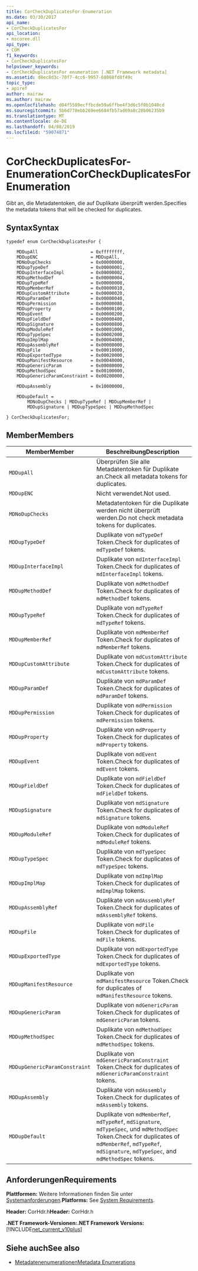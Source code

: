 ```yaml
---
title: CorCheckDuplicatesFor-Enumeration
ms.date: 03/30/2017
api_name:
- CorCheckDuplicatesFor
api_location:
- mscoree.dll
api_type:
- COM
f1_keywords:
- CorCheckDuplicatesFor
helpviewer_keywords:
- CorCheckDuplicatesFor enumeration [.NET Framework metadata]
ms.assetid: d8ec8d3c-70f7-4cc6-9957-68068fd8f49c
topic_type:
- apiref
author: mairaw
ms.author: mairaw
ms.openlocfilehash: d04f5589ecffbcde59a6ffbe4f3d6c5f0b1040cd
ms.sourcegitcommit: 5b6d778ebb269ee6684fb57ad69a8c28b06235b9
ms.translationtype: MT
ms.contentlocale: de-DE
ms.lasthandoff: 04/08/2019
ms.locfileid: "59074871"
---
```

# <a name="corcheckduplicatesfor-enumeration"></a><span data-ttu-id="6b248-102">CorCheckDuplicatesFor-Enumeration</span><span class="sxs-lookup"><span data-stu-id="6b248-102">CorCheckDuplicatesFor Enumeration</span></span>
<span data-ttu-id="6b248-103">Gibt an, die Metadatentoken, die auf Duplikate überprüft werden.</span><span class="sxs-lookup"><span data-stu-id="6b248-103">Specifies the metadata tokens that will be checked for duplicates.</span></span>  
  
## <a name="syntax"></a><span data-ttu-id="6b248-104">Syntax</span><span class="sxs-lookup"><span data-stu-id="6b248-104">Syntax</span></span>  
  
```  
typedef enum CorCheckDuplicatesFor {  
  
    MDDupAll                    = 0xffffffff,  
    MDDupENC                    = MDDupAll,  
    MDNoDupChecks               = 0x00000000,  
    MDDupTypeDef                = 0x00000001,  
    MDDupInterfaceImpl          = 0x00000002,  
    MDDupMethodDef              = 0x00000004,  
    MDDupTypeRef                = 0x00000008,  
    MDDupMemberRef              = 0x00000010,  
    MDDupCustomAttribute        = 0x00000020,  
    MDDupParamDef               = 0x00000040,  
    MDDupPermission             = 0x00000080,  
    MDDupProperty               = 0x00000100,  
    MDDupEvent                  = 0x00000200,  
    MDDupFieldDef               = 0x00000400,  
    MDDupSignature              = 0x00000800,  
    MDDupModuleRef              = 0x00001000,  
    MDDupTypeSpec               = 0x00002000,  
    MDDupImplMap                = 0x00004000,  
    MDDupAssemblyRef            = 0x00008000,  
    MDDupFile                   = 0x00010000,  
    MDDupExportedType           = 0x00020000,  
    MDDupManifestResource       = 0x00040000,  
    MDDupGenericParam           = 0x00080000,  
    MDDupMethodSpec             = 0x00100000,  
    MDDupGenericParamConstraint = 0x00200000,  
  
    MDDupAssembly               = 0x10000000,  
  
    MDDupDefault =   
        MDNoDupChecks | MDDupTypeRef | MDDupMemberRef |   
        MDDupSignature | MDDupTypeSpec | MDDupMethodSpec  
  
} CorCheckDuplicatesFor;  
```  
  
## <a name="members"></a><span data-ttu-id="6b248-105">Member</span><span class="sxs-lookup"><span data-stu-id="6b248-105">Members</span></span>  
  
|<span data-ttu-id="6b248-106">Member</span><span class="sxs-lookup"><span data-stu-id="6b248-106">Member</span></span>|<span data-ttu-id="6b248-107">Beschreibung</span><span class="sxs-lookup"><span data-stu-id="6b248-107">Description</span></span>|  
|------------|-----------------|  
|`MDDupAll`|<span data-ttu-id="6b248-108">Überprüfen Sie alle Metadatentoken für Duplikate an.</span><span class="sxs-lookup"><span data-stu-id="6b248-108">Check all metadata tokens for duplicates.</span></span>|  
|`MDDupENC`|<span data-ttu-id="6b248-109">Nicht verwendet.</span><span class="sxs-lookup"><span data-stu-id="6b248-109">Not used.</span></span>|  
|`MDNoDupChecks`|<span data-ttu-id="6b248-110">Metadatentoken für die Duplikate werden nicht überprüft werden.</span><span class="sxs-lookup"><span data-stu-id="6b248-110">Do not check metadata tokens for duplicates.</span></span>|  
|`MDDupTypeDef`|<span data-ttu-id="6b248-111">Duplikate von `mdTypeDef` Token.</span><span class="sxs-lookup"><span data-stu-id="6b248-111">Check for duplicates of `mdTypeDef` tokens.</span></span>|  
|`MDDupInterfaceImpl`|<span data-ttu-id="6b248-112">Duplikate von `mdInterfaceImpl` Token.</span><span class="sxs-lookup"><span data-stu-id="6b248-112">Check for duplicates of `mdInterfaceImpl` tokens.</span></span>|  
|`MDDupMethodDef`|<span data-ttu-id="6b248-113">Duplikate von `mdMethodDef` Token.</span><span class="sxs-lookup"><span data-stu-id="6b248-113">Check for duplicates of `mdMethodDef` tokens.</span></span>|  
|`MDDupTypeRef`|<span data-ttu-id="6b248-114">Duplikate von `mdTypeRef` Token.</span><span class="sxs-lookup"><span data-stu-id="6b248-114">Check for duplicates of `mdTypeRef` tokens.</span></span>|  
|`MDDupMemberRef`|<span data-ttu-id="6b248-115">Duplikate von `mdMemberRef` Token.</span><span class="sxs-lookup"><span data-stu-id="6b248-115">Check for duplicates of `mdMemberRef` tokens.</span></span>|  
|`MDDupCustomAttribute`|<span data-ttu-id="6b248-116">Duplikate von `mdCustomAttribute` Token.</span><span class="sxs-lookup"><span data-stu-id="6b248-116">Check for duplicates of `mdCustomAttribute` tokens.</span></span>|  
|`MDDupParamDef`|<span data-ttu-id="6b248-117">Duplikate von `mdParamDef` Token.</span><span class="sxs-lookup"><span data-stu-id="6b248-117">Check for duplicates of `mdParamDef` tokens.</span></span>|  
|`MDDupPermission`|<span data-ttu-id="6b248-118">Duplikate von `mdPermission` Token.</span><span class="sxs-lookup"><span data-stu-id="6b248-118">Check for duplicates of `mdPermission` tokens.</span></span>|  
|`MDDupProperty`|<span data-ttu-id="6b248-119">Duplikate von `mdProperty` Token.</span><span class="sxs-lookup"><span data-stu-id="6b248-119">Check for duplicates of `mdProperty` tokens.</span></span>|  
|`MDDupEvent`|<span data-ttu-id="6b248-120">Duplikate von `mdEvent` Token.</span><span class="sxs-lookup"><span data-stu-id="6b248-120">Check for duplicates of `mdEvent` tokens.</span></span>|  
|`MDDupFieldDef`|<span data-ttu-id="6b248-121">Duplikate von `mdFieldDef` Token.</span><span class="sxs-lookup"><span data-stu-id="6b248-121">Check for duplicates of `mdFieldDef` tokens.</span></span>|  
|`MDDupSignature`|<span data-ttu-id="6b248-122">Duplikate von `mdSignature` Token.</span><span class="sxs-lookup"><span data-stu-id="6b248-122">Check for duplicates of `mdSignature` tokens.</span></span>|  
|`MDDupModuleRef`|<span data-ttu-id="6b248-123">Duplikate von `mdModuleRef` Token.</span><span class="sxs-lookup"><span data-stu-id="6b248-123">Check for duplicates of `mdModuleRef` tokens.</span></span>|  
|`MDDupTypeSpec`|<span data-ttu-id="6b248-124">Duplikate von `mdTypeSpec` Token.</span><span class="sxs-lookup"><span data-stu-id="6b248-124">Check for duplicates of `mdTypeSpec` tokens.</span></span>|  
|`MDDupImplMap`|<span data-ttu-id="6b248-125">Duplikate von `mdImplMap` Token.</span><span class="sxs-lookup"><span data-stu-id="6b248-125">Check for duplicates of `mdImplMap` tokens.</span></span>|  
|`MDDupAssemblyRef`|<span data-ttu-id="6b248-126">Duplikate von `mdAssemblyRef` Token.</span><span class="sxs-lookup"><span data-stu-id="6b248-126">Check for duplicates of `mdAssemblyRef` tokens.</span></span>|  
|`MDDupFile`|<span data-ttu-id="6b248-127">Duplikate von `mdFile` Token.</span><span class="sxs-lookup"><span data-stu-id="6b248-127">Check for duplicates of `mdFile` tokens.</span></span>|  
|`MDDupExportedType`|<span data-ttu-id="6b248-128">Duplikate von `mdExportedType` Token.</span><span class="sxs-lookup"><span data-stu-id="6b248-128">Check for duplicates of `mdExportedType` tokens.</span></span>|  
|`MDDupManifestResource`|<span data-ttu-id="6b248-129">Duplikate von `mdManifestResource` Token.</span><span class="sxs-lookup"><span data-stu-id="6b248-129">Check for duplicates of `mdManifestResource` tokens.</span></span>|  
|`MDDupGenericParam`|<span data-ttu-id="6b248-130">Duplikate von `mdGenericParam` Token.</span><span class="sxs-lookup"><span data-stu-id="6b248-130">Check for duplicates of `mdGenericParam` tokens.</span></span>|  
|`MDDupMethodSpec`|<span data-ttu-id="6b248-131">Duplikate von `mdMethodSpec` Token.</span><span class="sxs-lookup"><span data-stu-id="6b248-131">Check for duplicates of `mdMethodSpec` tokens.</span></span>|  
|`MDDupGenericParamConstraint`|<span data-ttu-id="6b248-132">Duplikate von `mdGenericParamConstraint` Token.</span><span class="sxs-lookup"><span data-stu-id="6b248-132">Check for duplicates of `mdGenericParamConstraint` tokens.</span></span>|  
|`MDDupAssembly`|<span data-ttu-id="6b248-133">Duplikate von `mdAssembly` Token.</span><span class="sxs-lookup"><span data-stu-id="6b248-133">Check for duplicates of `mdAssembly` tokens.</span></span>|  
|`MDDupDefault`|<span data-ttu-id="6b248-134">Duplikate von `mdMemberRef`, `mdTypeRef`, `mdSignature`, `mdTypeSpec`, und `mdMethodSpec` Token.</span><span class="sxs-lookup"><span data-stu-id="6b248-134">Check for duplicates of `mdMemberRef`, `mdTypeRef`, `mdSignature`, `mdTypeSpec`, and `mdMethodSpec` tokens.</span></span>|  
  
## <a name="requirements"></a><span data-ttu-id="6b248-135">Anforderungen</span><span class="sxs-lookup"><span data-stu-id="6b248-135">Requirements</span></span>  
 <span data-ttu-id="6b248-136">**Plattformen:** Weitere Informationen finden Sie unter [Systemanforderungen](../../../../docs/framework/get-started/system-requirements.md).</span><span class="sxs-lookup"><span data-stu-id="6b248-136">**Platforms:** See [System Requirements](../../../../docs/framework/get-started/system-requirements.md).</span></span>  
  
 <span data-ttu-id="6b248-137">**Header:** CorHdr.h</span><span class="sxs-lookup"><span data-stu-id="6b248-137">**Header:** CorHdr.h</span></span>  
  
 **<span data-ttu-id="6b248-138">.NET Framework-Versionen:</span><span class="sxs-lookup"><span data-stu-id="6b248-138">.NET Framework Versions:</span></span>** [!INCLUDE[net_current_v10plus](../../../../includes/net-current-v10plus-md.md)]  
  
## <a name="see-also"></a><span data-ttu-id="6b248-139">Siehe auch</span><span class="sxs-lookup"><span data-stu-id="6b248-139">See also</span></span>

- [<span data-ttu-id="6b248-140">Metadatenenumerationen</span><span class="sxs-lookup"><span data-stu-id="6b248-140">Metadata Enumerations</span></span>](../../../../docs/framework/unmanaged-api/metadata/metadata-enumerations.md)

